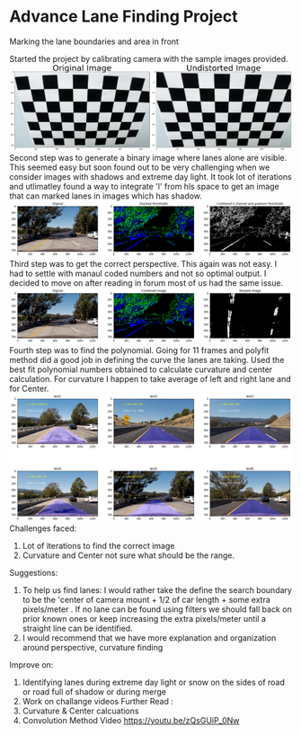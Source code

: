 # Advance Lane Finding Project
Marking the lane boundaries and area in front

Started the project by calibrating camera with the sample images provided. 
![picture](cameracalibration.png)
Second step was to generate a binary image where lanes alone are visible. This seemed easy but soon found out to be very challenging when we consider images with shadows and extreme day light. It took lot of iterations and utlimatley found a way to integrate 'l' from hls space to get an image that can marked lanes in images which has shadow.
![picture](combined.png)
Third step was to get the correct perspective. This again was not easy. I had to settle with manaul coded numbers and not so optimal output. I decided to move on after reading in forum most of us had the same issue.
![picture](perspective.png)
Fourth step was to find the polynomial. Going for 11 frames and polyfit method did a good job in defining the curve the lanes are taking. Used the best fit polynomial numbers obtained to calculate curvature and center calculation. For curvature I happen to take average of left and right lane and for Center.
![picture](test.png)
Challenges faced:
1. Lot of iterations to find the correct image
2. Curvature and Center not sure what should be the range.

Suggestions:
1. To help us find lanes: I would rather take the define the search boundary to be the 'center of camera mount + 1/2 of car length  + some extra pixels/meter . If no lane can be found using filters we should fall back on prior known ones or keep increasing the extra pixels/meter until a straight line can be identified.
2. I would recommend that we have more explanation and organization around perspective, curvature finding

Improve on:
1. Identifying lanes during extreme day light or snow on the sides of road or road full of shadow or during merge
2. Work on challange videos
Further Read :
1. Curvature & Center calcuations
2. Convolution Method
Video
https://youtu.be/zQsGUiP_0Nw
